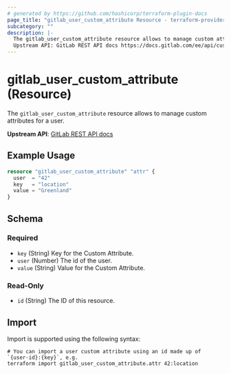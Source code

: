 ```yaml
---
# generated by https://github.com/hashicorp/terraform-plugin-docs
page_title: "gitlab_user_custom_attribute Resource - terraform-provider-gitlab"
subcategory: ""
description: |-
  The gitlab_user_custom_attribute resource allows to manage custom attributes for a user.
  Upstream API: GitLab REST API docs https://docs.gitlab.com/ee/api/custom_attributes.html
---
```


# gitlab_user_custom_attribute (Resource)

The `gitlab_user_custom_attribute` resource allows to manage custom attributes for a user.

**Upstream API**: [GitLab REST API docs](https://docs.gitlab.com/ee/api/custom_attributes.html)

## Example Usage

```terraform
resource "gitlab_user_custom_attribute" "attr" {
  user  = "42"
  key   = "location"
  value = "Greenland"
}
```

<!-- schema generated by tfplugindocs -->
## Schema

### Required

- `key` (String) Key for the Custom Attribute.
- `user` (Number) The id of the user.
- `value` (String) Value for the Custom Attribute.

### Read-Only

- `id` (String) The ID of this resource.

## Import

Import is supported using the following syntax:

```shell
# You can import a user custom attribute using an id made up of `{user-id}:{key}`, e.g.
terraform import gitlab_user_custom_attribute.attr 42:location
```
